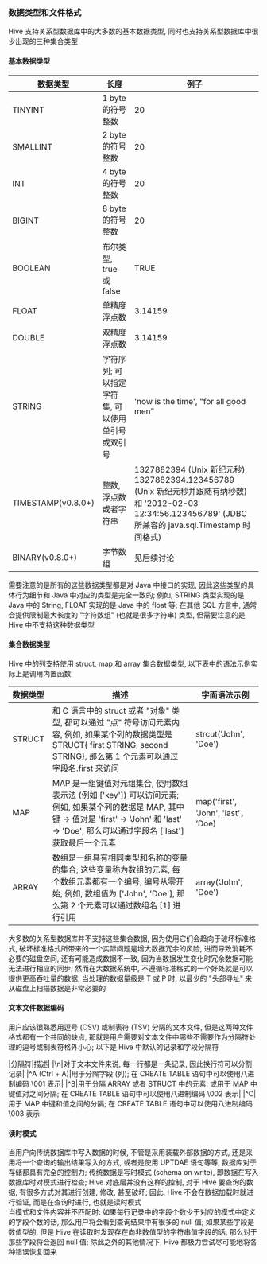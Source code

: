 ### 数据类型和文件格式
Hive 支持关系型数据库中的大多数的基本数据类型, 同时也支持关系型数据库中很少出现的三种集合类型

#### 基本数据类型

|数据类型|长度|例子|
|---|---|---|
|TINYINT|1 byte 的符号整数|20|
|SMALLINT|2 byte 的符号整数|20|
|INT|4 byte 的符号整数|20|
|BIGINT|8 byte 的符号整数|20|
|BOOLEAN|布尔类型, true 或 false|TRUE|
|FLOAT|单精度浮点数|3.14159|
|DOUBLE|双精度浮点数|3.14159|
|STRING|字符序列; 可以指定字符集, 可以使用单引号或双引号|'now is the time', "for all good men"|
|TIMESTAMP(v0.8.0+)|整数, 浮点数或者字符串|1327882394 (Unix 新纪元秒), 1327882394.123456789 (Unix 新纪元秒并跟随有纳秒数) 和 '2012-02-03 12:34:56.123456789' (JDBC 所兼容的 java.sql.Timestamp 时间格式)|
|BINARY(v0.8.0+)|字节数组|见后续讨论|

需要注意的是所有的这些数据类型都是对 Java 中接口的实现, 因此这些类型的具体行为细节和 Java 中对应的类型是完全一致的; 例如, STRING 类型实现的是 Java 中的 String, FLOAT 实现的是 Java 中的 float 等; 在其他 SQL 方言中, 通常会提供限制最大长度的 "字符数组" (也就是很多字符串) 类型, 但需要注意的是 Hive 中不支持这种数据类型

#### 集合数据类型
Hive 中的列支持使用 struct, map 和 array 集合数据类型, 以下表中的语法示例实际上是调用内置函数

|数据类型|描述|字面语法示例|
|---|---|---|
|STRUCT|和 C 语言中的 struct 或者 "对象" 类型, 都可以通过 "点" 符号访问元素内容, 例如, 如果某个列的数据类型是 STRUCT{ first STRING, second STRING}, 那么第 1 个元素可以通过 字段名.first 来访问|strcut('John', 'Doe')|
|MAP|MAP 是一组键值对元组集合, 使用数组表示法 (例如 ['key']) 可以访问元素; 例如, 如果某个列的数据是 MAP, 其中键 -> 值对是 'first' -> 'John' 和 'last' -> 'Doe', 那么可以通过字段名 ['last'] 获取最后一个元素|map('first', 'John', 'last'， ’Doe)|
|ARRAY|数组是一组具有相同类型和名称的变量的集合; 这些变量称为数组的元素, 每个数组元素都有一个编号, 编号从零开始; 例如, 数组值为 ['John', 'Doe'], 那么第 2 个元素可以通过数组名 [1] 进行引用|array('John', 'Doe')

大多数的关系型数据库并不支持这些集合数据, 因为使用它们会趋向于破坏标准格式, 破坏标准格式所带来的一个实际问题是增大数据冗余的风险, 进而导致消耗不必要的磁盘空间, 还有可能造成数据不一致, 因为当数据发生变化时冗余数据可能无法进行相应的同步; 然而在大数据系统中, 不遵循标准格式的一个好处就是可以提供更高吞吐量的数据, 当处理的数据量级是 T 或 P 时, 以最少的 "头部寻址" 来从磁盘上扫描数据是非常必要的

#### 文本文件数据编码
用户应该很熟悉用逗号 (CSV) 或制表符 (TSV) 分隔的文本文件, 但是这两种文件格式都有一个共同的缺点, 那就是用户需要对文本文件中哪些不需要作为分隔符处理的逗号或制表符格外小心; 以下是 Hive 中默认的记录和字段分隔符

|分隔符|描述|
|\n|对于文本文件来说, 每一行都是一条记录, 因此换行符可以分割记录|
|^A (Ctrl + A)|用于分隔字段 (列); 在 CREATE TABLE 语句中可以使用八进制编码 \001 表示|
|^B|用于分隔 ARRAY 或者 STRUCT 中的元素, 或用于 MAP 中键值对之间分隔; 在 CREATE TABLE 语句中可以使用八进制编码 \002 表示|
|^C|用于 MAP 中键和值之间的分隔; 在 CREATE TABLE 语句中可以使用八进制编码 \003 表示|

#### 读时模式
当用户向传统数据库中写入数据的时候, 不管是采用装载外部数据的方式, 还是采用将一个查询的输出结果写入的方式, 或者是使用 UPTDAE 语句等等, 数据库对于存储都具有完全的控制力; 传统数据是写时模式 (schema on write), 即数据在写入数据库时对模式进行检查; Hive 对底层并没有这样的控制, 对于 Hive 要查询的数据, 有很多方式对其进行创建, 修改, 甚至破坏; 因此, Hive 不会在数据加载时就进行验证, 而是在查询时进行, 也就是读时模式  
当模式和文件内容并不匹配时: 如果每行记录中的字段个数少于对应的模式中定义的字段个数的话, 那么用户将会看到查询结果中有很多的 null 值; 如果某些字段是数值型的, 但是 Hive 在读取时发现存在向非数值型的字符串值字段的话, 那么对于那些字段将会返回 null 值; 除此之外的其他情况下, Hive 都极力尝试尽可能地将各种错误恢复回来  
